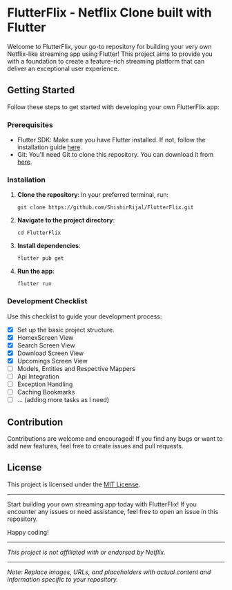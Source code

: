 # FlutterFlix - Netflix Clone built with Flutter

 
Welcome to FlutterFlix, your go-to repository for building your very own Netflix-like streaming app using Flutter! This project aims to provide you with a foundation to create a feature-rich streaming platform that can deliver an exceptional user experience.



## Getting Started

Follow these steps to get started with developing your own FlutterFlix app:

### Prerequisites

- Flutter SDK: Make sure you have Flutter installed. If not, follow the installation guide [here](https://flutter.dev/docs/get-started/install).
- Git: You'll need Git to clone this repository. You can download it from [here](https://git-scm.com/downloads).

### Installation

1. **Clone the repository**: In your preferred terminal, run:
    ```
    git clone https://github.com/ShishirRijal/FlutterFlix.git
    ```

2. **Navigate to the project directory**:
    ```
    cd FlutterFlix
    ```

3. **Install dependencies**:
    ```
    flutter pub get
    ```

4. **Run the app**:
    ```
    flutter run
    ```

### Development Checklist

Use this checklist to guide your development process:

- [x] Set up the basic project structure.
- [x] HomexScreen View
- [x] Search Screen View
- [x] Download Screen View
- [x] Upcomings Screen View
- [ ] Models, Entities and Respective Mappers
- [ ] Api Integration
- [ ] Exception Handling
- [ ] Caching Bookmarks
- [ ] ... (adding more tasks as I need)

## Contribution

Contributions are welcome and encouraged! If you find any bugs or want to add new features, feel free to create issues and pull requests.

## License

This project is licensed under the [MIT License](LICENSE).

---

Start building your own streaming app today with FlutterFlix! If you encounter any issues or need assistance, feel free to open an issue in this repository.

Happy coding! 

---

*This project is not affiliated with or endorsed by Netflix.*

---

*Note: Replace images, URLs, and placeholders with actual content and information specific to your repository.*
